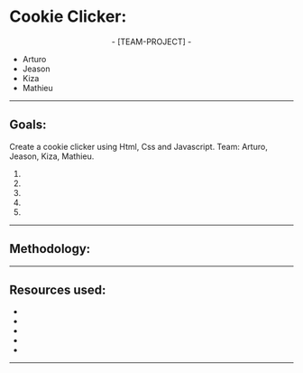# Cookie Clicker:
<p align="center"> - [TEAM-PROJECT] - </p>

<p align="center">
<ul><p align="center">
  <li>Arturo</li>
  <li>Jeason</li>
  <li>Kiza</li>
  <li>Mathieu</li>
</ul></p>
</p>

<hr>

<h2>Goals:</h2> 
<p>Create a cookie clicker using Html, Css and Javascript. Team: Arturo, Jeason, Kiza, Mathieu.</p>

<ol>
  <li></li>
  <li></li>
  <li></li>
  <li></li>
  <li></li>
</ol>

<hr>

<h2>Methodology:</h2>
<p></p>

<hr>

<h2>Resources used:</h2>

<ul>
  <li></li>
  <li></li>
  <li></li>
  <li></li>
  <li></li>
</ul>

<hr>

